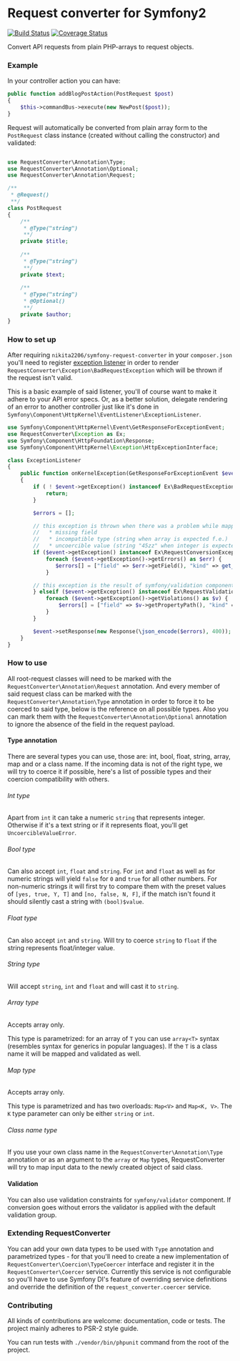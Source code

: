 Request converter for Symfony2
=================
[![Build Status](https://travis-ci.org/nikita2206/symfony-request-converter.svg?branch=master)](https://travis-ci.org/nikita2206/symfony-request-converter)
[![Coverage Status](https://coveralls.io/repos/github/nikita2206/symfony-request-converter/badge.svg?branch=master)](https://coveralls.io/github/nikita2206/symfony-request-converter?branch=master)

Convert API requests from plain PHP-arrays to request objects.


### Example

In your controller action you can have: 
```php
public function addBlogPostAction(PostRequest $post)
{
    $this->commandBus->execute(new NewPost($post));
}
```

Request will automatically be converted from plain array form to the
`PostRequest` class instance (created without calling the constructor) and validated:
```php

use RequestConverter\Annotation\Type;
use RequestConverter\Annotation\Optional;
use RequestConverter\Annotation\Request;

/**
 * @Request()
 **/
class PostRequest
{
    /**
     * @Type("string")
     **/
    private $title;
    
    /**
     * @Type("string")
     **/
    private $text;
    
    /**
     * @Type("string")
     * @Optional()
     **/
    private $author;
}
```

### How to set up

After requiring `nikita2206/symfony-request-converter` in your `composer.json` you'll need to register
  [exception listener](http://symfony.com/doc/current/cookbook/event_dispatcher/event_listener.html)
  in order to render `RequestConverter\Exception\BadRequestException` which will be thrown if the request isn't valid.

This is a basic example of said listener, you'll of course want to make it adhere to your API error specs. Or, as
 a better solution, delegate rendering of an error to another controller just like it's done in
 `Symfony\Component\HttpKernel\EventListener\ExceptionListener`.

```php
use Symfony\Component\HttpKernel\Event\GetResponseForExceptionEvent;
use RequestConverter\Exception as Ex;
use Symfony\Component\HttpFoundation\Response;
use Symfony\Component\HttpKernel\Exception\HttpExceptionInterface;

class ExceptionListener
{
    public function onKernelException(GetResponseForExceptionEvent $event)
    {
        if ( ! $event->getException() instanceof Ex\BadRequestException) {
            return;
        }

        $errors = [];

        // this exception is thrown when there was a problem while mapping input data on the object:
        //   * missing field
        //   * incompatible type (string when array is expected f.e.)
        //   * uncoercible value (string "45zz" when integer is expected)
        if ($event->getException() instanceof Ex\RequestConversionException) {
            foreach ($event->getException()->getErrors() as $err) {
               $errors[] = ["field" => $err->getField(), "kind" => get_class($err)];
            }

        // this exception is the result of symfony/validation component, it has ConstraintViolationListInterface
        } elseif ($event->getException() instanceof Ex\RequestValidationException) {
            foreach ($event->getException()->getViolations() as $v) {
                $errors[] = ["field" => $v->getPropertyPath(), "kind" => $v->getMessage()];
            }
        }

        $event->setResponse(new Response(\json_encode($errors), 400));
    }
}
```

### How to use

All root-request classes will need to be marked with the `RequestConverter\Annotation\Request` annotation. And
  every member of said request class can be marked with the `RequestConverter\Annotation\Type` annotation in order to
  force it to be coerced to said type, below is the reference on all possible types. Also you can
  mark them with the `RequestConverter\Annotation\Optional` annotation to ignore the absence of the field in the
  request payload.

#### Type annotation

There are several types you can use, those are: int, bool, float, string, array, map and or a class name.
If the incoming data is not of the right type, we will try to coerce it if possible, here's a list of possible
types and their coercion compatibility with others.

###### Int type

Apart from `int` it can take a numeric `string` that represents integer. Otherwise if it's a text string or if it
  represents float, you'll get `UncoercibleValueError`.

###### Bool type

Can also accept `int`, `float` and `string`.
For `int` and `float` as well as for numeric strings will yield `false` for `0` and `true` for all other numbers.
For non-numeric strings it will first try to compare them with the preset values of `[yes, true, Y, T]` and
  `[no, false, N, F]`, if the match isn't found it should silently cast a string with `(bool)$value`.

###### Float type

Can also accept `int` and `string`. Will try to coerce `string` to `float` if the string represents float/integer value.

###### String type

Will accept `string`, `int` and `float` and will cast it to `string`.

###### Array type

Accepts array only.

This type is parametrized: for an array of `T` you can use `array<T>` syntax (resembles syntax for generics in
  popular languages). If the `T` is a class name it will be mapped and validated as well.

###### Map type

Accepts array only.

This type is parametrized and has two overloads: `Map<V>` and `Map<K, V>`.
The `K` type parameter can only be either `string` or `int`.

###### Class name type

If you use your own class name in the `RequestConverter\Annotation\Type` annotation or as an argument to the `array`
  or `Map` types, RequestConverter will try to map input data to the newly created object of said class.

#### Validation

You can also use validation constraints for `symfony/validator` component. If conversion goes without errors the
  validator is applied with the default validation group.

### Extending RequestConverter

You can add your own data types to be used with `Type` annotation and parametrized types - for that you'll need to
  create a new implementation of `RequestConverter\Coercion\TypeCoercer` interface and register it in the
  `RequestConverter\Coercer` service. Currently this service is not configurable so you'll have to use Symfony
  DI's feature of overriding service definitions and override the definition of the `request_converter.coercer` service.

### Contributing

All kinds of contributions are welcome: documentation, code or tests. The project mainly adheres to PSR-2 style guide.

You can run tests with `./vendor/bin/phpunit` command from the root of the project.
